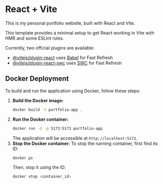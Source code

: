 # React + Vite

This is my personal portfolio website, built with React and Vite.

This template provides a minimal setup to get React working in Vite with HMR and some ESLint rules.

Currently, two official plugins are available:

- [@vitejs/plugin-react](https://github.com/vitejs/vite-plugin-react/blob/main/packages/plugin-react) uses [Babel](https://babeljs.io/) for Fast Refresh
- [@vitejs/plugin-react-swc](https://github.com/vitejs/vite-plugin-react/blob/main/packages/plugin-react-swc) uses [SWC](https://swc.rs/) for Fast Refresh

## Docker Deployment

To build and run the application using Docker, follow these steps:

1.  **Build the Docker image:**
    ```bash
    docker build -t portfolio-app .
    ```
2.  **Run the Docker container:**
    ```bash
    docker run -d -p 5173:5173 portfolio-app
    ```
    The application will be accessible at `http://localhost:5173`.
3.  **Stop the Docker container:**
    To stop the running container, first find its ID:
    ```bash
    docker ps
    ```
    Then, stop it using the ID:
    ```bash
    docker stop <container_id>
    ```

